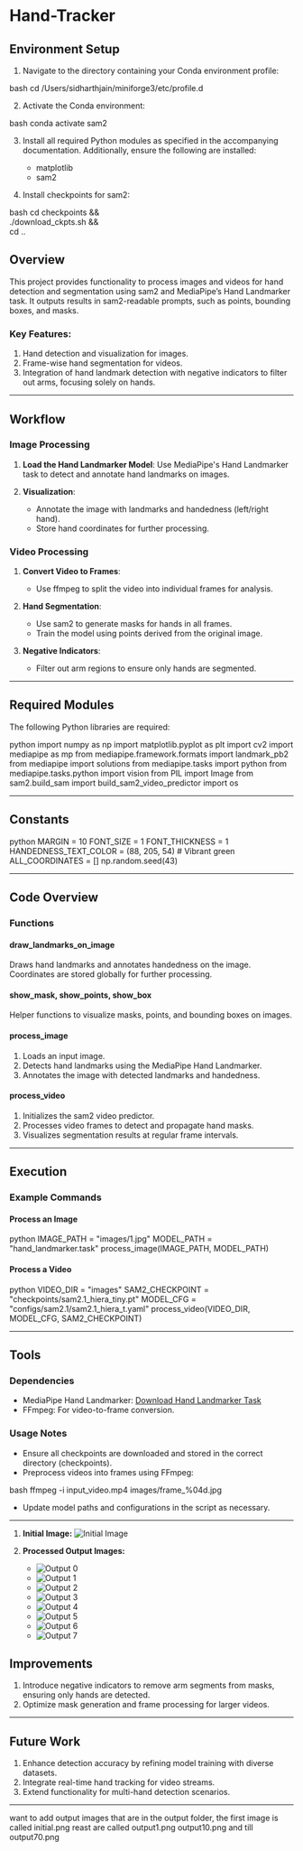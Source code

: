 # Hand-Tracker

## Environment Setup

1. Navigate to the directory containing your Conda environment profile:
   
bash
   cd /Users/sidharthjain/miniforge3/etc/profile.d

2. Activate the Conda environment:
   
bash
   conda activate sam2


3. Install all required Python modules as specified in the accompanying documentation. Additionally, ensure the following are installed:
   - matplotlib
   - sam2

4. Install checkpoints for sam2:
   
bash
   cd checkpoints && \
   ./download_ckpts.sh && \
   cd ..


## Overview

This project provides functionality to process images and videos for hand detection and segmentation using sam2 and MediaPipe’s Hand Landmarker task. It outputs results in sam2-readable prompts, such as points, bounding boxes, and masks.

### Key Features:
1. Hand detection and visualization for images.
2. Frame-wise hand segmentation for videos.
3. Integration of hand landmark detection with negative indicators to filter out arms, focusing solely on hands.

---

## Workflow

### Image Processing

1. **Load the Hand Landmarker Model**:
   Use MediaPipe's Hand Landmarker task to detect and annotate hand landmarks on images.

2. **Visualization**:
   - Annotate the image with landmarks and handedness (left/right hand).
   - Store hand coordinates for further processing.

### Video Processing

1. **Convert Video to Frames**:
   - Use ffmpeg to split the video into individual frames for analysis.

2. **Hand Segmentation**:
   - Use sam2 to generate masks for hands in all frames.
   - Train the model using points derived from the original image.

3. **Negative Indicators**:
   - Filter out arm regions to ensure only hands are segmented.

---

## Required Modules

The following Python libraries are required:

python
import numpy as np
import matplotlib.pyplot as plt
import cv2
import mediapipe as mp
from mediapipe.framework.formats import landmark_pb2
from mediapipe import solutions
from mediapipe.tasks import python
from mediapipe.tasks.python import vision
from PIL import Image
from sam2.build_sam import build_sam2_video_predictor
import os


---

## Constants

python
MARGIN = 10
FONT_SIZE = 1
FONT_THICKNESS = 1
HANDEDNESS_TEXT_COLOR = (88, 205, 54)  # Vibrant green
ALL_COORDINATES = []
np.random.seed(43)


---

## Code Overview

### Functions

#### draw_landmarks_on_image
Draws hand landmarks and annotates handedness on the image. Coordinates are stored globally for further processing.

#### show_mask, show_points, show_box
Helper functions to visualize masks, points, and bounding boxes on images.

#### process_image
1. Loads an input image.
2. Detects hand landmarks using the MediaPipe Hand Landmarker.
3. Annotates the image with detected landmarks and handedness.

#### process_video
1. Initializes the sam2 video predictor.
2. Processes video frames to detect and propagate hand masks.
3. Visualizes segmentation results at regular frame intervals.

---

## Execution

### Example Commands

#### Process an Image
python
IMAGE_PATH = "images/1.jpg"
MODEL_PATH = "hand_landmarker.task"
process_image(IMAGE_PATH, MODEL_PATH)


#### Process a Video
python
VIDEO_DIR = "images"
SAM2_CHECKPOINT = "checkpoints/sam2.1_hiera_tiny.pt"
MODEL_CFG = "configs/sam2.1/sam2.1_hiera_t.yaml"
process_video(VIDEO_DIR, MODEL_CFG, SAM2_CHECKPOINT)


---

## Tools

### Dependencies
- MediaPipe Hand Landmarker: [Download Hand Landmarker Task](https://mediapipe.dev/)
- FFmpeg: For video-to-frame conversion.

### Usage Notes
- Ensure all checkpoints are downloaded and stored in the correct directory (checkpoints).
- Preprocess videos into frames using FFmpeg:
  
bash
  ffmpeg -i input_video.mp4 images/frame_%04d.jpg

- Update model paths and configurations in the script as necessary.

---
1. **Initial Image:**
   ![Initial Image](sam2/output/initial.png)

2. **Processed Output Images:**
   - ![Output 0](sam2/output/output1.png)
   - ![Output 1](sam2/output/output10.png)
   - ![Output 2](sam2/output/output20.png)
   - ![Output 3](sam2/output/output30.png)
   - ![Output 4](sam2/output/output40.png)
   - ![Output 5](sam2/output/output50.png)
   - ![Output 6](sam2/output/output60.png)
   - ![Output 7](output/output70.png)

## Improvements

1. Introduce negative indicators to remove arm segments from masks, ensuring only hands are detected.
2. Optimize mask generation and frame processing for larger videos.

---

## Future Work

1. Enhance detection accuracy by refining model training with diverse datasets.
2. Integrate real-time hand tracking for video streams.
3. Extend functionality for multi-hand detection scenarios.

---
 want to add output images that are in the output  folder, the first image is called initial.png reast are called output1.png output10.png and till output70.png
